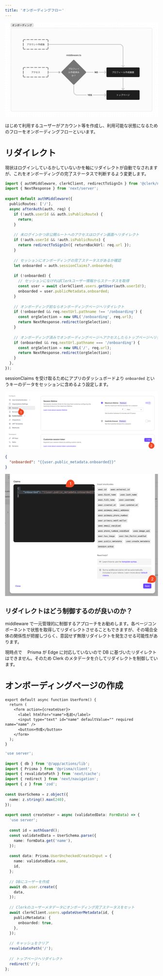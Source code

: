 ```yaml
---
title: 'オンボーディングフロー'
---
```


![](/images/onboarding.png)

はじめて利用するユーザーがアカウント等を作成し、利用可能な状態になるためのフローをオンボーディングフローといいます。

# リダイレクト

現状はログインしているかしていないかを軸にリダイレクトが自動でなされますが、これをオンボーディングの完了ステータスで判断するよう変更します。

```ts:middleware.ts
import { authMiddleware, clerkClient, redirectToSignIn } from '@clerk/nextjs';
import { NextResponse } from 'next/server';

export default authMiddleware({
  publicRoutes: ['/'],
  async afterAuth(auth, req) {
    if (!auth.userId && auth.isPublicRoute) {
      return;
    }

    // 未ログインかつ非公開ルートへのアクセスはログイン画面へリダイレクト
    if (!auth.userId && !auth.isPublicRoute) {
      return redirectToSignIn({ returnBackUrl: req.url });
    }

    // セッションにオンボーディングの完了ステータスがあるか確認
    let onboarded = auth.sessionClaims?.onboarded;

    if (!onboarded) {
      // セッションになければClerkユーザー情報からステータスを取得
      const user = await clerkClient.users.getUser(auth.userId!);
      onboarded = user.publicMetadata.onboarded;
    }

    // オンボーディング前ならオンボーディングページへリダイレクト
    if (!onboarded && req.nextUrl.pathname !== '/onboarding') {
      const orgSelection = new URL('/onboarding', req.url);
      return NextResponse.redirect(orgSelection);
    }

    // オンボーディング済みでオンボーディングページへアクセスしたらトップページへリダイレクト
    if (onboarded && req.nextUrl.pathname === '/onboarding') {
      const orgSelection = new URL('/', req.url);
      return NextResponse.redirect(orgSelection);
    }
  },
});
```

sessionClaims を受け取るためにアプリのダッシュボードより `onboarded` というキーのデータをセッションに含めるよう設定します。

![](/images/clerk-customize-session-token-1.png)

```json
{
  "onboarded": "{{user.public_metadata.onboarded}}"
}
```

![](/images/clerk-customize-session-token-2.png)

## リダイレクトはどう制御するのが良いのか？

middleware で一元管理的に制御するアプローチをお勧めします。各ページコンポーネントで状態を取得してリダイレクトさせることもできますが、その場合全体の関係性が把握しづらく、意図せず無限リダイレクトを発生させる可能性があります。

現時点で　 Prisma が Edge に対応していないので DB に基づいたリダイレクトはできません。そのため Clerk のメタデータを介してリダイレクトを制御しています。

# オンボーディングページの作成

```tsx:app/onboarding/page.tsx
export default async function UserForm() {
  return (
    <form action={createUser}>
      <label htmlFor="name">名前</label>
      <input type="text" id="name" defaultValue="" required name="name" />
      <button>作成</button>
    </form>
  );
}
```

```ts:app/onboarding/action.ts
'use server';

import { db } from '@/app/actions/lib';
import { Prisma } from '@prisma/client';
import { revalidatePath } from 'next/cache';
import { redirect } from 'next/navigation';
import { z } from 'zod';

const UserSchema = z.object({
  name: z.string().max(240),
});

export const createUser = async (validatedData: FormData) => {
  'use server';

  const id = authGuard();
  const validatedData = UserSchema.parse({
    name: formData.get('name'),
  });

  const data: Prisma.UserUncheckedCreateInput = {
    name: validatedData.name,
    id,
  };

  // DBにユーザーを作成
  await db.user.create({
    data,
  });

  // Clerkのユーザーメタデータにオンボーディング完了ステータスをセット
  await clerkClient.users.updateUserMetadata(id, {
    publicMetadata: {
      onboarded: true,
    },
  });

  // キャッシュをクリア
  revalidatePath('/');

  // トップページへリダイレクト
  redirect('/');
};
```

